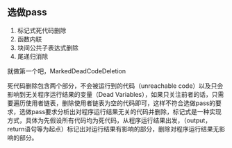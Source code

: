 ## 选做pass
1. 标记式死代码删除
2. 函数内联
3. 块间公共子表达式删除
4. 尾递归消除

就做第一个吧，MarkedDeadCodeDeletion

死代码删除包含两个部分，不会被运行到的代码（unreachable code）以及只会影响到无关程序运行结果的变量（Dead Variables），如果只关注前者的话，只需要遍历使用者链表，删除使用者链表为空的代码即可，这样不符合选做pass的要求，选做pass要求分析出对程序运行结果无关的代码并删除，标记式是一种实现方式，具体为先假设所有代码均为死代码，从程序运行结果出发，（output，return语句等为起点）标记出对运行结果有影响的部分，删除对程序运行结果无影响的部分。

